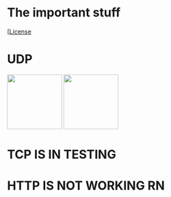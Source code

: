 # The important stuff
[[License](https://github.com/transcrimee/FurFex-multi-purpose-tools-WIP/blob/main/LICENSE)
# UDP 
<img src="https://github.com/transcrimee/FurFex-multi-purpose-tools-WIP/blob/Unsure/screenshots/Ca3113221ture.JPG" height="128">
<img src="https://github.com/transcrimee/FurFex-multi-purpose-tools-WIP/blob/Unsure/screenshots/Cap2231ture.JPG" height="128">

# TCP IS IN TESTING

# HTTP IS NOT WORKING RN


